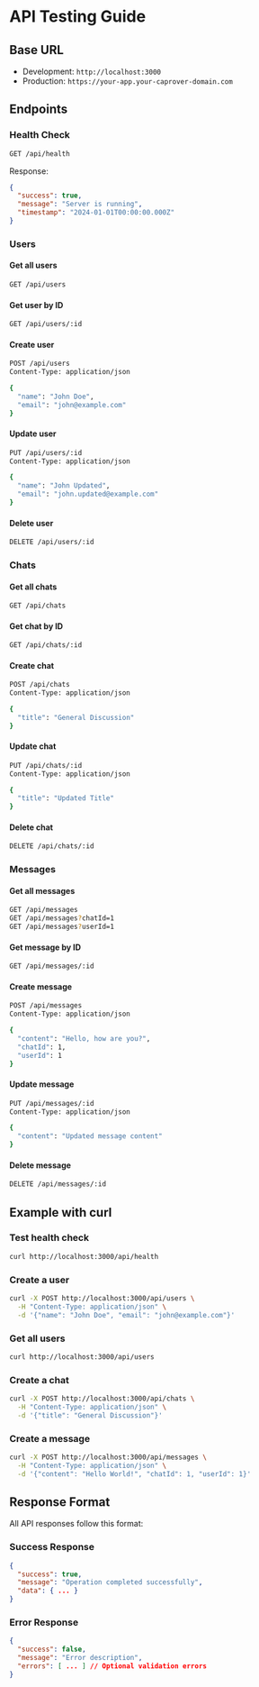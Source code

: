 # API Testing Guide

## Base URL

- Development: `http://localhost:3000`
- Production: `https://your-app.your-caprover-domain.com`

## Endpoints

### Health Check

```bash
GET /api/health
```

Response:

```json
{
  "success": true,
  "message": "Server is running",
  "timestamp": "2024-01-01T00:00:00.000Z"
}
```

### Users

#### Get all users

```bash
GET /api/users
```

#### Get user by ID

```bash
GET /api/users/:id
```

#### Create user

```bash
POST /api/users
Content-Type: application/json

{
  "name": "John Doe",
  "email": "john@example.com"
}
```

#### Update user

```bash
PUT /api/users/:id
Content-Type: application/json

{
  "name": "John Updated",
  "email": "john.updated@example.com"
}
```

#### Delete user

```bash
DELETE /api/users/:id
```

### Chats

#### Get all chats

```bash
GET /api/chats
```

#### Get chat by ID

```bash
GET /api/chats/:id
```

#### Create chat

```bash
POST /api/chats
Content-Type: application/json

{
  "title": "General Discussion"
}
```

#### Update chat

```bash
PUT /api/chats/:id
Content-Type: application/json

{
  "title": "Updated Title"
}
```

#### Delete chat

```bash
DELETE /api/chats/:id
```

### Messages

#### Get all messages

```bash
GET /api/messages
GET /api/messages?chatId=1
GET /api/messages?userId=1
```

#### Get message by ID

```bash
GET /api/messages/:id
```

#### Create message

```bash
POST /api/messages
Content-Type: application/json

{
  "content": "Hello, how are you?",
  "chatId": 1,
  "userId": 1
}
```

#### Update message

```bash
PUT /api/messages/:id
Content-Type: application/json

{
  "content": "Updated message content"
}
```

#### Delete message

```bash
DELETE /api/messages/:id
```

## Example with curl

### Test health check

```bash
curl http://localhost:3000/api/health
```

### Create a user

```bash
curl -X POST http://localhost:3000/api/users \
  -H "Content-Type: application/json" \
  -d '{"name": "John Doe", "email": "john@example.com"}'
```

### Get all users

```bash
curl http://localhost:3000/api/users
```

### Create a chat

```bash
curl -X POST http://localhost:3000/api/chats \
  -H "Content-Type: application/json" \
  -d '{"title": "General Discussion"}'
```

### Create a message

```bash
curl -X POST http://localhost:3000/api/messages \
  -H "Content-Type: application/json" \
  -d '{"content": "Hello World!", "chatId": 1, "userId": 1}'
```

## Response Format

All API responses follow this format:

### Success Response

```json
{
  "success": true,
  "message": "Operation completed successfully",
  "data": { ... }
}
```

### Error Response

```json
{
  "success": false,
  "message": "Error description",
  "errors": [ ... ] // Optional validation errors
}
```
